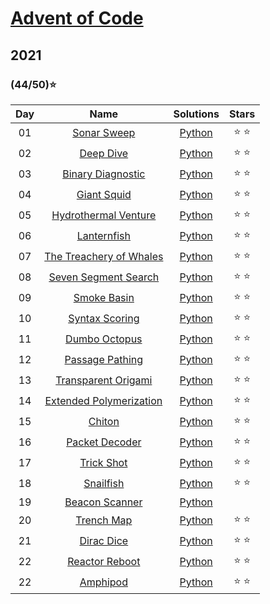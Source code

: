 # [Advent of Code](https://adventofcode.com/)

## 2021 

### (44/50):star:

| Day | Name | Solutions | Stars |
| :------: | :-------------------: | :--------------: | :--------: |
| 01 | [Sonar Sweep](https://adventofcode.com/2021/day/1) | [Python](2021/day_1.py) | :star: :star:
| 02 | [Deep Dive](https://adventofcode.com/2021/day/2) | [Python](2021/day_2.py) | :star: :star:
| 03 | [Binary Diagnostic](https://adventofcode.com/2021/day/3) | [Python](day_3.py) | :star: :star:
| 04 | [Giant Squid](https://adventofcode.com/2021/day/4) | [Python](2021/day_4.py) | :star: :star:
| 05 | [Hydrothermal Venture](https://adventofcode.com/2021/day/5) | [Python](2021/day_5.py) | :star: :star:
| 06 | [Lanternfish](https://adventofcode.com/2021/day/6) | [Python](2021/day_6.py) | :star: :star:
| 07 | [The Treachery of Whales](https://adventofcode.com/2021/day/7) | [Python](2021/day_7.py) | :star: :star:
| 08 | [Seven Segment Search](https://adventofcode.com/2021/day/8) | [Python](2021/day_8.py) | :star: :star:
| 09 | [Smoke Basin](https://adventofcode.com/2021/day/9) | [Python](2021/day_9.py) | :star: :star:
| 10 | [Syntax Scoring](https://adventofcode.com/2021/day/10) | [Python](2021/day_10.py) | :star: :star:
| 11 | [Dumbo Octopus](https://adventofcode.com/2021/day/11) | [Python](2021/day_11.py) | :star: :star:
| 12 | [Passage Pathing](https://adventofcode.com/2021/day/12) | [Python](2021/day_12.py) | :star: :star:
| 13 | [Transparent Origami](https://adventofcode.com/2021/day/13) | [Python](2021/day_13.py) | :star: :star:
| 14 | [Extended Polymerization](https://adventofcode.com/2021/day/14) | [Python](2021/day_14.py) | :star: :star:
| 15 | [Chiton](https://adventofcode.com/2021/day/15) | [Python](2021/day_15.py) | :star: :star:
| 16 | [Packet Decoder](https://adventofcode.com/2021/day/16) | [Python](2021/day_16.py) | :star: :star:
| 17 | [Trick Shot](https://adventofcode.com/2021/day/17) | [Python](2021/day_17.py) | :star: :star:
| 18 | [Snailfish](https://adventofcode.com/2021/day/18) | [Python](2021/day_18.py) | :star: :star:
| 19 | [Beacon Scanner](https://adventofcode.com/2021/day/19) | [Python](2021/day_19.py) | 
| 20 | [Trench Map](https://adventofcode.com/2021/day/20) | [Python](2021/day_20.py) | :star: :star:
| 21 | [Dirac Dice](https://adventofcode.com/2021/day/21) | [Python](2021/day_21.py) | :star: :star:
| 22 | [Reactor Reboot](https://adventofcode.com/2021/day/22) | [Python](2021/day_22.py) | :star: :star:
| 22 | [Amphipod](https://adventofcode.com/2021/day/23) | [Python](2021/day_23.py) | :star: :star:
